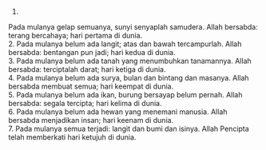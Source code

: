 1.
Pada mulanya gelap semuanya, sunyi senyaplah samudera.
Allah bersabda: terang bercahaya; hari pertama di dunia.
<br>
2.
Pada mulanya belum ada langit; atas dan bawah tercampurlah.
Allah bersabda: bentangan pun jadi; hari kedua di dunia.
<br>
3.
Pada mulanya belum ada tanah yang menumbuhkan tanamannya.
Allah bersabda: terciptalah darat; hari ketiga di dunia.
<br>
4.
Pada mulanya belum ada surya, bulan dan bintang dan masanya.
Allah bersabda membuat semua; hari keempat di dunia.
<br>
5.
Pada mulanya belum ada ikan, burung bersayap belum pernah.
Allah bersabda: segala tercipta; hari kelima di dunia.
<br>
6.
Pada mulanya belum ada hewan yang menemani manusia.
Allah bersabda menjadikan insan; hari keenam di dunia.
<br>
7.
Pada mulanya semua terjadi: langit dan bumi dan isinya.
Allah Pencipta telah memberkati hari ketujuh di dunia.